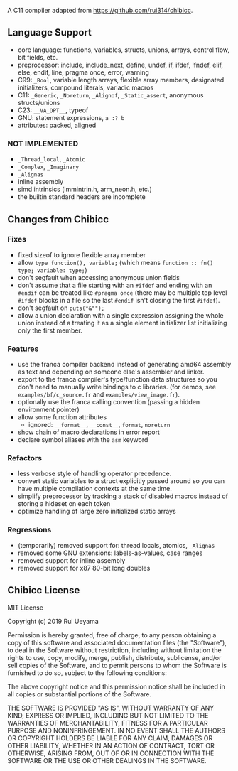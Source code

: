 A C11 compiler adapted from <https://github.com/rui314/chibicc>.

## Language Support

- core language: functions, variables, structs, unions, arrays, control flow, bit fields, etc.
- preprocessor: include, include_next, define, undef, if, ifdef, ifndef, elif, else, endif, line, pragma once, error, warning
- C99: `_Bool`, variable length arrays, flexible array members, designated initializers, compound literals, variadic macros
- C11: `_Generic`, `_Noreturn`, `_Alignof`, `_Static_assert`, anonymous structs/unions
- C23: `__VA_OPT__`, typeof
- GNU: statement expressions, `a :? b`
- attributes: packed, aligned

### NOT IMPLEMENTED

- `_Thread_local`, `_Atomic`
- `_Complex`, `_Imaginary`
- `_Alignas`
- inline assembly
- simd intrinsics (immintrin.h, arm_neon.h, etc.)
- the builtin standard headers are incomplete

## Changes from Chibicc

### Fixes

- fixed sizeof to ignore flexible array member 
- allow `type function(), variable;` (which means `function :: fn() type; variable: type;`)
- don't segfault when accessing anonymous union fields
- don't assume that a file starting with an `#ifdef` and ending with an `#endif` can be treated like `#pragma once` 
  (there may be multiple top level `#ifdef` blocks in a file so the last `#endif` isn't closing the first `#ifdef`). 
- don't segfault on `puts(*&"");`
- allow a union declaration with a single expression assigning the whole union 
  instead of a treating it as a single element initializer list initializing only the first member. 

### Features

- use the franca compiler backend instead of generating amd64 assembly as text and depending on someone else's assembler and linker. 
- export to the franca compiler's type/function data structures so you don't need to manually write bindings to c libraries. 
(for demos, see `examples/bf/c_source.fr` and `examples/view_image.fr`). 
- optionally use the franca calling convention (passing a hidden environment pointer)
- allow some function attributes
  - ignored: `__format__`, `__const__`, `format`, `noreturn`
- show chain of macro declarations in error report
- declare symbol aliases with the `asm` keyword

### Refactors 

- less verbose style of handling operator precedence.
- convert static variables to a struct explicitly passed around so you can have multiple compilation contexts at the same time. 
- simplify preprocessor by tracking a stack of disabled macros instead of storing a hideset on each token
- optimize handling of large zero initialized static arrays

### Regressions

- (temporarily) removed support for: thread locals, atomics, `_Alignas`
- removed some GNU extensions: labels-as-values, case ranges
- removed support for inline assembly
- removed support for x87 80-bit long doubles

## Chibicc License

MIT License

Copyright (c) 2019 Rui Ueyama

Permission is hereby granted, free of charge, to any person obtaining a copy
of this software and associated documentation files (the "Software"), to deal
in the Software without restriction, including without limitation the rights
to use, copy, modify, merge, publish, distribute, sublicense, and/or sell
copies of the Software, and to permit persons to whom the Software is
furnished to do so, subject to the following conditions:

The above copyright notice and this permission notice shall be included in all
copies or substantial portions of the Software.

THE SOFTWARE IS PROVIDED "AS IS", WITHOUT WARRANTY OF ANY KIND, EXPRESS OR
IMPLIED, INCLUDING BUT NOT LIMITED TO THE WARRANTIES OF MERCHANTABILITY,
FITNESS FOR A PARTICULAR PURPOSE AND NONINFRINGEMENT. IN NO EVENT SHALL THE
AUTHORS OR COPYRIGHT HOLDERS BE LIABLE FOR ANY CLAIM, DAMAGES OR OTHER
LIABILITY, WHETHER IN AN ACTION OF CONTRACT, TORT OR OTHERWISE, ARISING FROM,
OUT OF OR IN CONNECTION WITH THE SOFTWARE OR THE USE OR OTHER DEALINGS IN THE
SOFTWARE.
